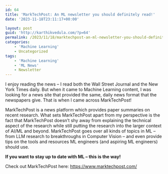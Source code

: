 ```yaml
---
id: 64
title: 'MarkTechPost: An ML newsletter you should definitely read!'
date: '2023-11-18T23:11:17+00:00'

layout: post
guid: 'http://karthikvedula.com/?p=64'
permalink: /2023/11/18/marktechpost-an-ml-newsletter-you-should-definitely-read/
categories:
    - 'Machine Learning'
    - Uncategorized
tags:
    - 'Machine Learning'
    - 'ML News'
    - Newsletter
---
```


I enjoy reading the news – I read both the Wall Street Journal and the New York Times daily. But when it came to Machine Learning content, I was looking for a news site that provided the same, daily news format that the newspapers give. That is when I came across MarkTechPost!

MarkTechPost is a news platform which provides paper summaries on recent research. What sets MarkTechPost apart from my perspective is the fact that MarkTechPost doesn’t shy away from explaining the technical aspect of the research while still putting the research into the larger context of AI/ML and beyond. MarkTechPost goes over all kinds of topics in ML – from LLM research to breakthroughs in Computer Vision – and even provide tips on the tools and resources ML engineers (and aspiring ML engineers) should use.

**If you want to stay up to date with ML – this is the way!**

Check out MarkTechPost here: <https://www.marktechpost.com/>